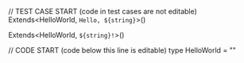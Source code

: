 // TEST CASE START (code in test cases are not editable)
Extends<HelloWorld, `Hello, ${string}`>()

Extends<HelloWorld, `${string}!`>()

// CODE START (code below this line is editable)
type HelloWorld = ""